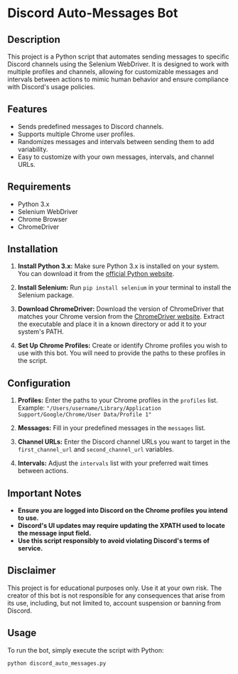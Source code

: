 # Discord Auto-Messages Bot

## Description

This project is a Python script that automates sending messages to specific Discord channels using the Selenium WebDriver. It is designed to work with multiple profiles and channels, allowing for customizable messages and intervals between actions to mimic human behavior and ensure compliance with Discord's usage policies.

## Features

- Sends predefined messages to Discord channels.
- Supports multiple Chrome user profiles.
- Randomizes messages and intervals between sending them to add variability.
- Easy to customize with your own messages, intervals, and channel URLs.

## Requirements

- Python 3.x
- Selenium WebDriver
- Chrome Browser
- ChromeDriver

## Installation

1. **Install Python 3.x:** Make sure Python 3.x is installed on your system. You can download it from the [official Python website](https://www.python.org/downloads/).

2. **Install Selenium:** Run `pip install selenium` in your terminal to install the Selenium package.

3. **Download ChromeDriver:** Download the version of ChromeDriver that matches your Chrome version from the [ChromeDriver website](https://sites.google.com/a/chromium.org/chromedriver/). Extract the executable and place it in a known directory or add it to your system's PATH.

4. **Set Up Chrome Profiles:** Create or identify Chrome profiles you wish to use with this bot. You will need to provide the paths to these profiles in the script.

## Configuration

1. **Profiles:** Enter the paths to your Chrome profiles in the `profiles` list. Example: `"/Users/username/Library/Application Support/Google/Chrome/User Data/Profile 1"`

2. **Messages:** Fill in your predefined messages in the `messages` list.

3. **Channel URLs:** Enter the Discord channel URLs you want to target in the `first_channel_url` and `second_channel_url` variables.

4. **Intervals:** Adjust the `intervals` list with your preferred wait times between actions.

## Important Notes

- **Ensure you are logged into Discord on the Chrome profiles you intend to use.**
- **Discord's UI updates may require updating the XPATH used to locate the message input field.**
- **Use this script responsibly to avoid violating Discord's terms of service.**

## Disclaimer

This project is for educational purposes only. Use it at your own risk. The creator of this bot is not responsible for any consequences that arise from its use, including, but not limited to, account suspension or banning from Discord.

## Usage

To run the bot, simply execute the script with Python:

```sh
python discord_auto_messages.py

